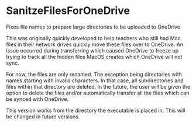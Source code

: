 # SanitzeFilesForOneDrive
Fixes file names to prepare large directories to be uploaded to OneDrive

This was originally quickly developed to help teachers who still had Mac files in their network drives quickly move these files over to OneDrive.
An issue occurred during transferring which caused OneDrive to freeze up trying to track all the hidden files MacOS creates which OneDrive will not sync.

For now, the files are only renamed. The exception being directories with names starting with invalid characters. In that case, all subdirectories and files within that directory are deleted. 
In the future, the user will be given the option to delete the files and/or automatically transfer all the files which can be synced with OneDrive.

This version works from the directory the executable is placed in. This will be changed in future versions.

